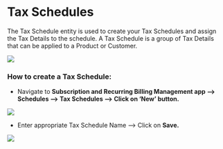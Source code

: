 # Tax Schedules

The Tax Schedule entity is used to create your Tax Schedules and assign the Tax Details to the schedule. A Tax Schedule is a group of Tax Details that can be applied to a Product or Customer.

![](<../../../.gitbook/assets/Tax Sch\_1.png>)

### How to create a Tax Schedule:

* Navigate to **Subscription and Recurring Billing Management app --> Schedules --> Tax Schedules --> Click on ‘New’ button.**

![](<../../../.gitbook/assets/Tax Sch\_2 (1).png>)

* Enter appropriate Tax Schedule Name --> Click on **Save.**

![](<../../../.gitbook/assets/Tax Sch\_3 (1).png>)

